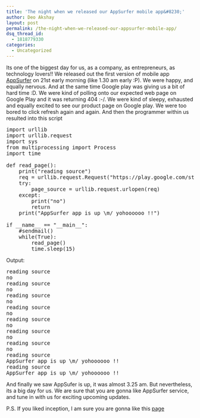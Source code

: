 ```yaml
---
title: 'The night when we released our AppSurfer mobile app&#8230;'
author: Deo Akshay
layout: post
permalink: /the-night-when-we-released-our-appsurfer-mobile-app/
dsq_thread_id:
  - 1818779330
categories:
  - Uncategorized
---
```

Its one of the biggest day for us, as a company, as entrepreneurs, as technology lovers!! We released out the first version of mobile app <a href="https://play.google.com/store/apps/details?id=main.java.com.appsurfer" title="AppSurfer" target="_blank">AppSurfer</a> on 21st early morning (like 1.30 am early :P). We were happy, and equally nervous. And at the same time Google play was giving us a bit of hard time :D. We were kind of polling onto our expected web page on Google Play and it was returning 404 :-/. We were kind of sleepy, exhausted and equally excited to see our product page on Google play. We were too bored to click refresh again and again. And then the programmer within us resulted into this script 

<pre>import urllib
import urllib.request
import sys
from multiprocessing import Process
import time
 
def read_page():
    print("reading source")
    req = urllib.request.Request("https://play.google.com/store/apps/details?id=main.java.com.appsurfer")
    try:
        page_source = urllib.request.urlopen(req)
    except:
        print("no")
        return
    print("AppSurfer app is up \m/ yohoooooo !!")
 
if __name__ == "__main__":
    #sendmail()
    while(True):
        read_page()
        time.sleep(15)
</pre>

Output:

<pre>reading source
no
reading source
no
reading source
no
reading source
no
reading source
no
reading source
no
reading source
no
reading source
AppSurfer app is up \m/ yohoooooo !!
reading source
AppSurfer app is up \m/ yohoooooo !!
</pre>

And finally we saw AppSufer is up, it was almost 3.25 am. But nevertheless, its a big day for us. We are sure that you are gonna like AppSurfer service, and tune in with us for exciting upcoming updates.

P.S. If you liked inception, I am sure you are gonna like this <a href="http://appsurfer.com/get_app" title="page" target="_blank">page</a>